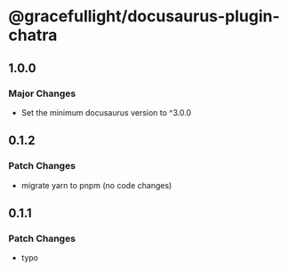 # @gracefullight/docusaurus-plugin-chatra

## 1.0.0

### Major Changes

- Set the minimum docusaurus version to ^3.0.0

## 0.1.2

### Patch Changes

- migrate yarn to pnpm (no code changes)

## 0.1.1

### Patch Changes

- typo

